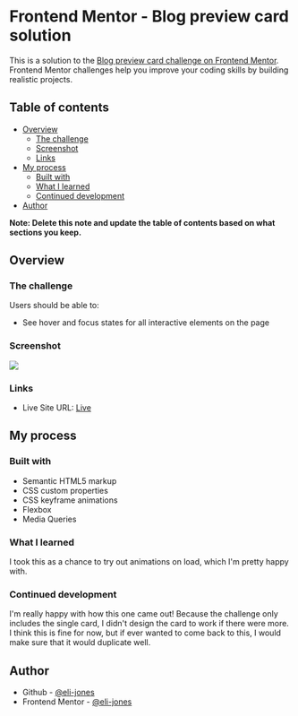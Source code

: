 # Frontend Mentor - Blog preview card solution

This is a solution to the [Blog preview card challenge on Frontend Mentor](https://www.frontendmentor.io/challenges/blog-preview-card-ckPaj01IcS). Frontend Mentor challenges help you improve your coding skills by building realistic projects. 

## Table of contents

- [Overview](#overview)
  - [The challenge](#the-challenge)
  - [Screenshot](#screenshot)
  - [Links](#links)
- [My process](#my-process)
  - [Built with](#built-with)
  - [What I learned](#what-i-learned)
  - [Continued development](#continued-development)
- [Author](#author)

**Note: Delete this note and update the table of contents based on what sections you keep.**

## Overview

### The challenge

Users should be able to:

- See hover and focus states for all interactive elements on the page

### Screenshot

![](/card-design.png)

### Links

- Live Site URL: [Live](https://eli-jones.github.io/design-challenges/blog-card/index.html)

## My process

### Built with

- Semantic HTML5 markup
- CSS custom properties
- CSS keyframe animations
- Flexbox
- Media Queries

### What I learned

I took this as a chance to try out animations on load, which I'm pretty happy with.

### Continued development

I'm really happy with how this one came out! Because the challenge only includes the single card, I didn't design the card to work if there were more. I think this is fine for now, but if ever wanted to come back to this, I would make sure that it would duplicate well.

## Author

- Github - [@eli-jones](https://github.com/eli-jones)
- Frontend Mentor - [@eli-jones](https://www.frontendmentor.io/profile/eli-jones)
